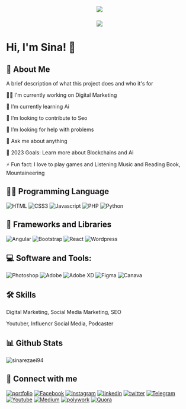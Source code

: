 
<div id="header" align="center">
  <img src="https://images8.alphacoders.com/110/thumbbig-1102284.jpg?text=AppScreenshotHere"/>
</div>

<h3 align="center">
    <img src="https://readme-typing-svg.herokuapp.com/?lines=Welcome,+There!+👋;I'm+Sina+Rezaei;Digital+Marketing+and+Social+Media;I'm+Developer+and+Mobile+Developer;I'm+Youtuber+Influencer+Podcaster;I'm+happy+to+meet+you,+my+dear!&center=true&font=Vazirmatn&weight=800&duration=3000&pause=1000&height=100&width=500&color=FDC435&size=30">
</h1>

# Hi, I'm Sina! 👋

## 🚀 About Me

A brief description of what this project does and who it's for

👩‍💻 I'm currently working on Digital Marketing

🔗 I’m currently learning Ai

👯 I’m looking to contribute to Seo

🤔 I’m looking for help with problems

💬 Ask me about anything

🥅 2023 Goals: Learn more about Blockchains and Ai

⚡ Fun fact: I love to play games and Listening Music and Reading Book, Mountaineering


## 👨‍💻 Programming Language

![HTML](https://img.shields.io/badge/HTML-239120?style=for-the-badge&logo=html5&logoColor=white)
![CSS3](https://img.shields.io/badge/CSS3-1572B6?style=for-the-badge&logo=css3&logoColor=white)
![Javascript](https://img.shields.io/badge/JavaScript-F7DF1E?style=for-the-badge&logo=javascript&logoColor=black)
![PHP](https://img.shields.io/badge/PHP-777BB4?style=for-the-badge&logo=php&logoColor=white)
![Python](https://img.shields.io/badge/Python-3776AB?style=for-the-badge&logo=python&logoColor=white)


## 🧰 Frameworks and Libraries

![Angular](https://img.shields.io/badge/Angular-DD0031?style=for-the-badge&logo=angular&logoColor=white)
![Bootstrap](https://img.shields.io/badge/Bootstrap-563D7C?style=for-the-badge&logo=bootstrap&logoColor=white)
![React](https://img.shields.io/badge/React-20232A?style=for-the-badge&logo=react&logoColor=61DAFB)
![Wordpress](https://img.shields.io/badge/Wordpress-21759B?style=for-the-badge&logo=wordpress&logoColor=white)

## 💻 Software and Tools:

![Photoshop](https://img.shields.io/badge/Adobe%20Photoshop-31A8FF?style=for-the-badge&logo=Adobe%20Photoshop&logoColor=black)
![Adobe](https://img.shields.io/badge/Adobe%20after%20affects-CF96FD?style=for-the-badge&logo=Adobe%20after%20effects&logoColor=393665)
![Adobe XD](https://img.shields.io/badge/Adobe%20XD-470137?style=for-the-badge&logo=Adobe%20XD&logoColor=#FF61F6)
![Figma](https://img.shields.io/badge/Figma-F24E1E?style=for-the-badge&logo=figma&logoColor=white)
![Canava](https://img.shields.io/badge/Canva-%2300C4CC.svg?&style=for-the-badge&logo=Canva&logoColor=white)

## 🛠 Skills
Digital Marketing, Social Media Marketing, SEO

Youtuber, Influencr Social Media, Podcaster

## 📊 Github Stats

![sinarezaei94](https://github-readme-stats.vercel.app/api?username=sinarezaei94&theme=blue-green)


## 👨 Connect with me
[![portfolio](https://img.shields.io/badge/my_portfolio-000?style=for-the-badge&logo=ko-fi&logoColor=white)](https://Sina-rezaei.com/)
[![Facebook](https://img.shields.io/badge/Facebook-1877F2?style=for-the-badge&logo=facebook&logoColor=white)](https://www.Facebook.com/sinarezaei95)
[![Instagram](https://img.shields.io/badge/Instagram-E4405F?style=for-the-badge&logo=instagram&logoColor=white)](https://Instagram.com/sina_Rezaei94)
[![linkedin](https://img.shields.io/badge/linkedin-0A66C2?style=for-the-badge&logo=linkedin&logoColor=white)](https://www.linkedin.com/in/sinarezaei)
[![twitter](https://img.shields.io/badge/twitter-1DA1F2?style=for-the-badge&logo=twitter&logoColor=white)](https://twitter.com/sinarezaei95)
[![Telegram](https://img.shields.io/badge/Telegram-2CA5E0?style=for-the-badge&logo=telegram&logoColor=white)](https://Telegram.com/)
[![Youtube](https://img.shields.io/badge/YouTube-FF0000?style=for-the-badge&logo=youtube&logoColor=white)](https://Youtube.com/)
[![Medium](https://img.shields.io/badge/Medium-12100E?style=for-the-badge&logo=medium&logoColor=white)](https://medium.com/@sina.rezaei)
[![polywork](https://img.shields.io/badge/polywork-543DE0?style=for-the-badge&logo=polywork&logoColor=white)](https://www.polywork.com/sinarezaei/)
[![Quora](https://img.shields.io/badge/Quora-%23B92B27.svg?&style=for-the-badge&logo=Quora&logoColor=white)](https://www.quora.com/profile/Sina-Rezaei-19)
